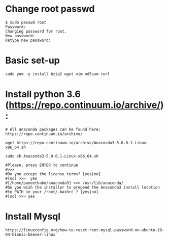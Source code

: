 # Change root passwd
```
$ sudo passwd root
Password:
Changing password for root.
New password:
Retype new password:

```


# Basic set-up
```
sudo yum -y install bzip2 wget vim md5sum curl

```

# Install python 3.6 (https://repo.continuum.io/archive/):
```
# All anaconda packages can be found here: https://repo.continuum.io/archive/

wget https://repo.continuum.io/archive/Anaconda3-5.0.0.1-Linux-x86_64.sh

sudo sh Anaconda3-5.0.0.1-Linux-x86_64.sh

#Please, press ENTER to continue
#>>> 
#Do you accept the license terms? [yes|no]
#[no] >>>  yes
#[/home/puneethabm/anaconda3] >>> /usr/lib/anaconda/
#Do you wish the installer to prepend the Anaconda3 install location
#to PATH in your /root/.bashrc ? [yes|no]
#[no] >>> yes

```

# Install Mysql
```
https://linuxconfig.org/how-to-reset-root-mysql-password-on-ubuntu-18-04-bionic-beaver-linux
```
